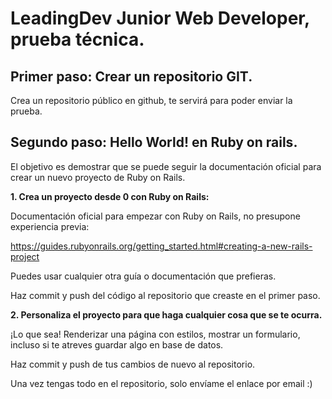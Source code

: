 # LeadingDev Junior Web Developer, prueba técnica.

## Primer paso: Crear un repositorio GIT.

Crea un repositorio público en github, te servirá para poder enviar la prueba.

## Segundo paso: Hello World! en Ruby on rails.

El objetivo es demostrar que se puede seguir la documentación oficial para crear un nuevo proyecto de Ruby on Rails.

**1. Crea un proyecto desde 0 con Ruby on Rails:**

Documentación oficial para empezar con Ruby on Rails, no presupone experiencia previa:

https://guides.rubyonrails.org/getting_started.html#creating-a-new-rails-project

Puedes usar cualquier otra guía o documentación que prefieras.

Haz commit y push del código al repositorio que creaste en el primer paso.

**2. Personaliza el proyecto para que haga cualquier cosa que se te ocurra.**

¡Lo que sea! Renderizar una página con estilos, mostrar un formulario, incluso si te atreves guardar algo en base de datos. 

Haz commit y push de tus cambios de nuevo al repositorio.

Una vez tengas todo en el repositorio, solo envíame el enlace por email :)
